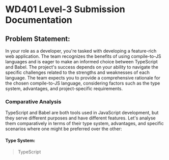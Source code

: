 # WD401 Level-3 Submission Documentation

## Problem Statement:

In your role as a developer, you're tasked with developing a feature-rich web application. The team recognizes the benefits of using compile-to-JS languages and is eager to make an informed choice between TypeScript and Babel. The project's success depends on your ability to navigate the specific challenges related to the strengths and weaknesses of each language. The team expects you to provide a comprehensive rationale for the chosen compile-to-JS language, considering factors such as the type system, advantages, and project-specific requirements.

### Comparative Analysis

TypeScript and Babel are both tools used in JavaScript development, but they serve different purposes and have different features. Let's analyse them comparatively in terms of their type system, advantages, and specific scenarios where one might be preferred over the other:

#### Type System:

> TypeScript

